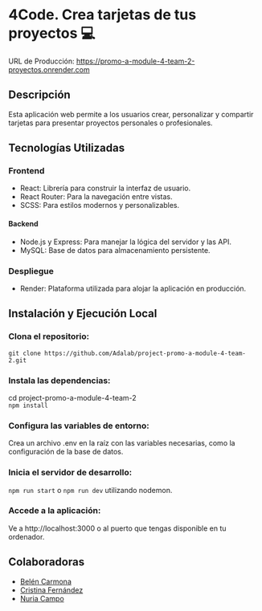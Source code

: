 # 4Code. Crea tarjetas de tus proyectos :computer:

URL de Producción: https://promo-a-module-4-team-2-proyectos.onrender.com

## Descripción

Esta aplicación web permite a los usuarios crear, personalizar y compartir tarjetas para presentar proyectos personales o profesionales.

## Tecnologías Utilizadas

### Frontend

- React: Librería para construir la interfaz de usuario.
- React Router: Para la navegación entre vistas.
- SCSS: Para estilos modernos y personalizables.

#### Backend

- Node.js y Express: Para manejar la lógica del servidor y las API.
- MySQL: Base de datos para almacenamiento persistente.

### Despliegue

- Render: Plataforma utilizada para alojar la aplicación en producción.

## Instalación y Ejecución Local

### Clona el repositorio:

`git clone https://github.com/Adalab/project-promo-a-module-4-team-2.git`

### Instala las dependencias:

cd project-promo-a-module-4-team-2  
`npm install`

### Configura las variables de entorno:

Crea un archivo .env en la raíz con las variables necesarias, como la configuración de la base de datos.

### Inicia el servidor de desarrollo:

`npm run start` o `npm run dev` utilizando nodemon.

### Accede a la aplicación:

Ve a http://localhost:3000 o al puerto que tengas disponible en tu ordenador.

## Colaboradoras

- [Belén Carmona](https://github.com/Bhetleem)
- [Cristina Fernández](https://github.com/Crisferdi8)
- [Nuria Campo](https://github.com/Nuria8890)
